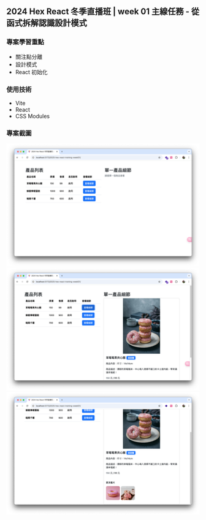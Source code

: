## 2024 Hex React 冬季直播班 | week 01 主線任務 - 從函式拆解認識設計模式

### 專案學習重點

- 關注點分離
- 設計模式
- React 初始化

### 使用技術

- Vite
- React
- CSS Modules

### 專案截圖

![專案螢幕截圖](./docs/專案截圖.png)
![專案螢幕截圖2](./docs/專案截圖2.png)
![專案螢幕截圖3](./docs/專案截圖3.png)
